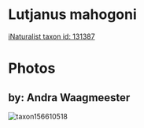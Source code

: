 
Lutjanus mahogoni
=================
  
[iNaturalist taxon id: 131387](https://www.inaturalist.org/taxa/131387)
# Photos

## by: Andra Waagmeester
  
![taxon156610518](https://inaturalist-open-data.s3.amazonaws.com/photos/167806012/medium.jpeg)